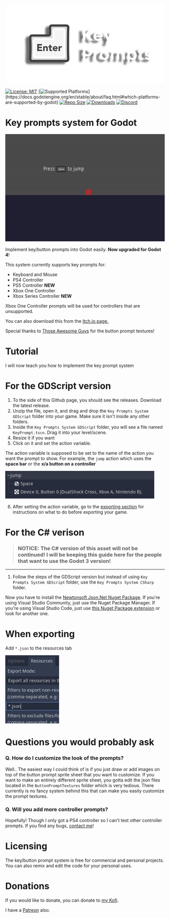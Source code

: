 <p align="center"><img src="/media/keyprompts-logo-transparent.png" alt="transparent-logo" width="500px" height="250px"></p>

[![License: MIT](https://img.shields.io/badge/License-MIT-yellow.svg)](LICENSE.md)
[![Supported Platforms](https://img.shields.io/badge/Supported%20Platforms-Windows%2C%20macOS%2C%20X11%20(Linux%2C%20*BSD)%2C%20Android%2C%20iOS%2C%20Web-blue)](https://docs.godotengine.org/en/stable/about/faq.html#which-platforms-are-supported-by-godot)
[![Repo Size](https://img.shields.io/github/repo-size/CliveDev0413/key-prompts-system-godot?color=red&label=Repo%20Size)](https://youtu.be/dQw4w9WgXcQ)
[![Downloads](https://img.shields.io/github/downloads/CliveDev0413/key-prompts-system-godot/latest/total?label=Downloads%40latest&style=plastic)](https://github.com/CliveDev0413/key-prompts-system-godot/releases/latest)
[![Discord](https://img.shields.io/discord/951678426165690428?color=%235865F2&label=Discord)](https://discord.gg/6cspbzBnPs)

# Key prompts system for Godot

<p align="center"><img src="/media/keyprompt-showcase.gif" alt="keyprompt-showcase" width="600px" height="338px"></p>

Implement key/button prompts into Godot easily. **Now upgraded for Godot 4**!

This system currently supports key prompts for:

- Keyboard and Mouse
- PS4 Controller
- PS5 Controller **NEW**
- Xbox One Controller
- Xbox Series Controller **NEW**

Xbox One Controller prompts will be used for controllers that are unsupported.

You can also download this from the [Itch.io page.](https://clive-dev.itch.io/key-prompts-system-godot)

Special thanks to [Those Awesome Guys](https://thoseawesomeguys.com/prompts/) for the button prompt textures!

# Tutorial
I will now teach you how to implement the key prompt system

# For the GDScript version
1. To the side of this Github page, you should see the releases. Download the latest release.
2. Unzip the file, open it, and drag and drop the `Key Prompts System GDScript` folder into your game. Make sure it isn't inside any other folders. 
3. Inside the `Key Prompts System GDScript` folder, you will see a file named `KeyPrompt.tscn`. Drag it into your level/scene.
4. Resize it if you want
5. Click on it and set the action variable.

The action variable is supposed to be set to the name of the action you want the prompt to show. For example, the `jump` action which uses the **space bar** or the **x/a button on a controller**

![action-example](media/action-example.png)

6. After setting the action variable, go to the [exporting section](#when-exporting) for instructions on what to do before exporting your game.

# For the C# verison
> ### **NOTICE: The C# version of this asset will not be continued! I will be keeping this guide here for the people that want to use the Godot 3 version!**

---

1. Follow the steps of the GDScript version but instead of using `Key Prompts System GDScript` folder, use the `Key Prompts System CSharp` folder.

Now you have to install the [Newtonsoft Json.Net Nuget Package](https://www.newtonsoft.com/json).
If you're using Visual Studio Community, just use the Nuget Package Manager.
If you're using Visual Studio Code, just use [this Nuget Package extension](https://marketplace.visualstudio.com/items?itemName=jmrog.vscode-nuget-package-manager) or look for another one.

# When exporting
Add `*.json` to the resources tab

![json-example](media/json-example.png)

# Questions you would probably ask

### Q. How do I customize the look of the prompts?
Well.. The easiest way I could think of is if you just draw or add images on top of the button prompt sprite sheet that you want to customize. If you want to make an entirely different sprite sheet, you gotta edit the json files located in the `ButtonPromptTextures` folder which is very tedious. There currently is no fancy system behind this that can make you easily customize the prompt textures.

### Q. Will you add more controller prompts?
Hopefully! Though I only got a PS4 controller so I can't test other controller prompts. If you find any bugs, [contact me](https://clivedev.tk)!

# Licensing
The key/button prompt system is free for commercial and personal projects. You can also remix and edit the code for your personal uses.

# Donations
If you would like to donate, you can donate to [my Kofi](https://ko-fi.com/clivedev).

I have a [Patreon](https://patreon.com/clivedev) also.
